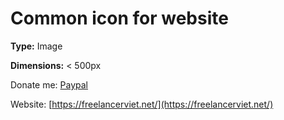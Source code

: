 # Common icon for website
**Type:** Image

**Dimensions:** < 500px

Donate me: [Paypal](https://paypal.me/vuonganhduong812)

Website: [https://freelancerviet.net/](https://freelancerviet.net/)

